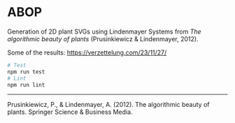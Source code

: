 # ABOP

Generation of 2D plant SVGs using Lindenmayer Systems from *The algorithmic beauty of plants* (Prusinkiewicz & Lindenmayer, 2012).

Some of the results: https://verzettelung.com/23/11/27/

```sh
# Test
npm run test
# Lint
npm run lint
```

---

Prusinkiewicz, P., & Lindenmayer, A. (2012). The algorithmic beauty of plants. Springer Science & Business Media.